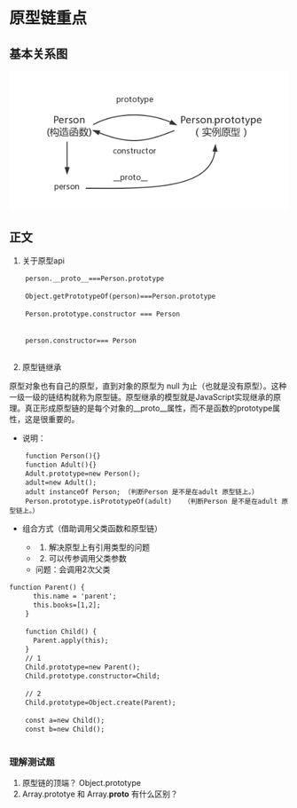 # 原型链重点

## 基本关系图
![Image text](https://github.com/5201314999/jrNote/blob/master/docs/.vuepress/public/more/js/prototype3.png?raw=true)

## 正文

1. 关于原型api
```
    person.__proto__===Person.prototype

    Object.getPrototypeOf(person)===Person.prototype

    Person.prototype.constructor === Person 

   
    person.constructor=== Person
    
```
2. 原型链继承

原型对象也有自己的原型，直到对象的原型为 null 为止（也就是没有原型）。这种一级一级的链结构就称为原型链。原型继承的模型就是JavaScript实现继承的原理。真正形成原型链的是每个对象的__proto__属性，而不是函数的prototype属性，这是很重要的。

- 说明：
``` 
    function Person(){}
    function Adult(){}
    Adult.prototype=new Person();
    adult=new Adult();
    adult instanceOf Person; （判断Person 是不是在adult 原型链上。）
    Person.prototype.isPrototypeOf(adult)   （判断Person 是不是在adult 原型链上。）

```

- 组合方式（借助调用父类函数和原型链） 
    
    - 1. 解决原型上有引用类型的问题
    - 2. 可以传参调用父类参数
    - 问题：会调用2次父类
```
function Parent() {
      this.name = 'parent';
      this.books=[1,2];
    }
    
    function Child() {
      Parent.apply(this);
    }
    // 1
    Child.prototype=new Parent();
    Child.prototype.constructor=Child;

    // 2
    Child.prototype=Object.create(Parent);

    const a=new Child();  
    const b=new Child();
    
```


### 理解测试题

1. 原型链的顶端？ Object.prototype 
2. Array.prototye 和 Array.__proto__ 有什么区别？